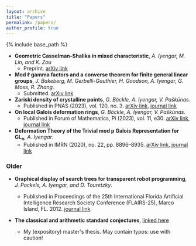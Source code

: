 ```yaml
---
layout: archive
title: "Papers"
permalink: /papers/
author_profile: true
---
```

<!-- 
{% if author.googlescholar %}
  You can also find my articles on <u><a href="{{author.googlescholar}}">my Google Scholar profile</a>.</u>
{% endif %}
 -->
{% include base_path %}

* **Geometric Casselman-Shalika in mixed characteristic**, *A. Iyengar, M. Lin, and K. Zou*
    * Preprint. [arXiv link](https://arxiv.org/abs/2408.07953)
* **Mod ℓ gamma factors and a converse theorem for finite general linear groups**, *J. Bakeberg, M. Gerbelli-Gauthier, H. Goodson, A. Iyengar, G. Moss, R. Zhang*.
    * Submitted. [arXiv link](https://arxiv.org/abs/2307.07593)
* **Zariski density of crystalline points**, *G. Böckle, A. Iyengar, V. Paškūnas*.
    * Published in PNAS (2023), vol. 120, no. 3. [arXiv link](https://arxiv.org/abs/2206.06944), [journal link](https://doi.org/10.1073/pnas.2221042120)
* **On local Galois deformation rings**, *G. Böckle, A. Iyengar, V. Paškūnas*.
    * Published in Forum of Mathematics, Pi (2023), vol. 11, e30. [arXiv link](https://arxiv.org/abs/2110.01638), [journal link](https://doi.org/10.1017/fmp.2023.25)
* **Deformation Theory of the Trivial mod p Galois Representation for GL<sub>n</sub>**, *A. Iyengar*.
    * Published in IMRN (2020), no. 22, pp. 8896–8935. [arXiv link](https://arxiv.org/abs/1904.05996), [journal link](https://doi.org/10.1093/imrn/rnaa011)

### Older

* **Graphical display of search trees for transparent robot programming**, *J. Pockels, A. Iyengar, and D. Touretzky*.
    * Published in Proceedings of the 25th International Florida Artificial Intelligence Research Society Conference (FLAIRS-25), Marco Island, FL. 2012. [journal link](https://cdn.aaai.org/ocs/4477/4477-21590-1-PB.pdf)

* **The classical and arithmetic standard conjectures**, [linked here](/files/memoire.pdf)
    * My (expository) master's thesis. May contain typos: use with caution!